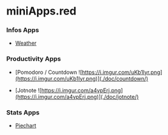 
# miniApps.red


### Infos Apps

- [Weather](./doc/weather/)
                        

### Productivity Apps

- [Pomodoro / Countdown ![https://i.imgur.com/uKb1Iyr.png](https://i.imgur.com/uKb1Iyr.png)](./doc/countdown/)
                        
- [Jotnote ![https://i.imgur.com/a4vpErj.png](https://i.imgur.com/a4vpErj.png)](./doc/jotnote/)
                        

### Stats Apps

- [Piechart](./doc/piechart/)
                        
